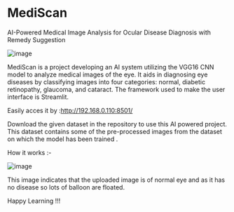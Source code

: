  # MediScan 
AI-Powered Medical Image Analysis for Ocular Disease Diagnosis with Remedy Suggestion

![image](https://github.com/user-attachments/assets/e040efe6-4ec0-4fad-b837-e61e4ea884c2)


MediScan is a project developing an AI system utilizing the VGG16 CNN model to analyze medical images of the eye. It aids in diagnosing eye diseases by classifying images into four categories: normal, diabetic retinopathy, glaucoma, and cataract. The framework used to make the user interface is Streamlit.

Easily acces it by :http://192.168.0.110:8501/

Download the given dataset in the repository to use this AI powered project. This dataset contains some of the pre-processed images from the dataset on which the model has been trained .

How it works :-

![image](https://github.com/user-attachments/assets/6122021e-383b-4bca-8b4a-87706a4171a2)

This image indicates that the uploaded image is of normal eye and as it has no disease so lots of balloon are floated.


Happy Learning !!!
